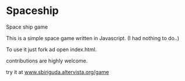 Spaceship
=========

Space ship game

This is a simple space game written in Javascript.
(I had nothing to do..)

To use it just fork ad open index.html.

contributions are highly welcome.

try it at www.sbiriguda.altervista.org/game
